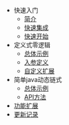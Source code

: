 - 快速入门
  - [简介](README)
  - [快速集成](quick-install)
  - [快速开始](quick-start)
- 定义式零逻辑
  - [总体示例](easy/example)
  - [入参定义](easy/annotation)
  - [自定义扩展](easy/extend)
- 简单java动态链式
  - [总体示例](complex/example)
  - [API方法](complex/method)
- [功能扩展](more-features)
- [更新记录](CHANGELOG)
